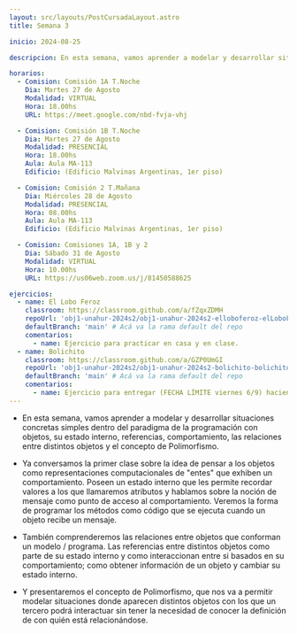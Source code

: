 ```yaml
---
layout: src/layouts/PostCursadaLayout.astro
title: Semana 3

inicio: 2024-08-25

descripcion: En esta semana, vamos aprender a modelar y desarrollar situaciones concretas simples dentro del paradigma de la programación con objetos, su estado interno, comportamiento, las relaciones entre distintos objetos y comprender el concepto de Polimorfismo.

horarios:
  - Comision: Comisión 1A T.Noche
    Dia: Martes 27 de Agosto
    Modalidad: VIRTUAL
    Hora: 18.00hs
    URL: https://meet.google.com/nbd-fvja-vhj

  - Comision: Comisión 1B T.Noche
    Dia: Martes 27 de Agosto
    Modalidad: PRESENCIAL
    Hora: 18.00hs
    Aula: Aula MA-113
    Edificio: (Edificio Malvinas Argentinas, 1er piso)

  - Comision: Comisión 2 T.Mañana
    Dia: Miércoles 28 de Agosto
    Modalidad: PRESENCIAL
    Hora: 08.00hs
    Aula: Aula MA-113
    Edificio: (Edificio Malvinas Argentinas, 1er piso)

  - Comision: Comisiones 1A, 1B y 2
    Dia: Sábado 31 de Agosto
    Modalidad: VIRTUAL
    Hora: 10.00hs
    URL: https://us06web.zoom.us/j/81450588625

ejercicios:
  - name: El Lobo Feroz
    classroom: https://classroom.github.com/a/fZqxZDMH
    repoUrl: 'obj1-unahur-2024s2/obj1-unahur-2024s2-elloboferoz-elLoboFeroz' # Acá va la URL del repo sin el "https://github.com/"
    defaultBranch: 'main' # Acá va la rama default del repo
    comentarios:
      - name: Ejercicio para practicar en casa y en clase.
  - name: Bolichito
    classroom: https://classroom.github.com/a/GZP0UmGI
    repoUrl: 'obj1-unahur-2024s2/obj1-unahur-2024s2-bolichito-bolichito' # Acá va la URL del repo sin el "https://github.com/"
    defaultBranch: 'main' # Acá va la rama default del repo
    comentarios:
      - name: Ejercicio para entregar (FECHA LÍMITE viernes 6/9) haciendo push sobre el repositorio con la asignación correspondiente.
---
```


- En esta semana, vamos aprender a modelar y desarrollar situaciones concretas simples dentro del paradigma de la programación con objetos, su estado interno, referencias, comportamiento, las relaciones entre distintos objetos y el concepto de Polimorfismo.

- Ya conversamos la primer clase sobre la idea de pensar a los objetos como representaciones computacionales de "entes" que exhiben un comportamiento. Poseen un estado interno que les permite recordar valores a los que llamaremos atributos y hablamos sobre la noción de mensaje como punto de acceso al comportamiento. Veremos la forma de programar los métodos como código que se ejecuta cuando un objeto recibe un mensaje.

- También comprenderemos las relaciones entre objetos que conforman un modelo / programa. Las referencias entre distintos objetos como parte de su estado interno y como interaccionan entre si basados en su comportamiento; como obtener información de un objeto y cambiar su estado interno.

- Y presentaremos el concepto de Polimorfismo, que nos va a permitir modelar situaciones donde aparecen distintos objetos con los que un tercero podrá interactuar sin tener la necesidad de conocer la definición de con quién está relacionándose.

